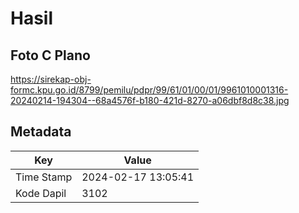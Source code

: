 # Hasil

## Foto C Plano

https://sirekap-obj-formc.kpu.go.id/8799/pemilu/pdpr/99/61/01/00/01/9961010001316-20240214-194304--68a4576f-b180-421d-8270-a06dbf8d8c38.jpg


## Metadata

| Key        | Value               |
| ---------- | ------------------- |
| Time Stamp | 2024-02-17 13:05:41 |
| Kode Dapil | 3102                |



